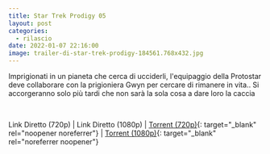 ```yaml
---
title: Star Trek Prodigy 05
layout: post
categories:
  - rilascio
date: 2022-01-07 22:16:00
image: trailer-di-star-trek-prodigy-184561.768x432.jpg
---
```

Imprigionati in un pianeta che cerca di ucciderli, l'equipaggio della Protostar deve collaborare con la prigioniera Gwyn per cercare di rimanere in vita.. Si accorgeranno solo pi&ugrave; tardi che non sar&agrave; la sola cosa a dare loro la caccia

&nbsp;

Link Diretto (720p) \| Link Diretto (1080p) \| [Torrent (720p)](https://nyaa.si/view/1474840){: target="_blank" rel="noopener noreferrer"} \| [Torrent (1080p)](https://nyaa.si/view/1474839){: target="_blank" rel="noreferrer noopener"}

